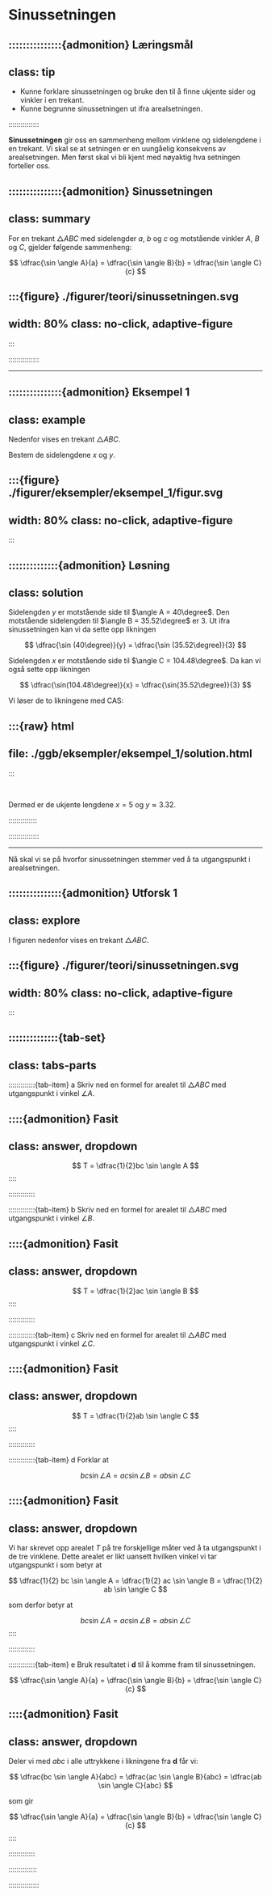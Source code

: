 # Sinussetningen


:::::::::::::::{admonition} Læringsmål
---
class: tip
---
* Kunne forklare sinussetningen og bruke den til å finne ukjente sider og vinkler i en trekant.
* Kunne begrunne sinussetningen ut ifra arealsetningen.

:::::::::::::::


**Sinussetningen** gir oss en sammenheng mellom vinklene og sidelengdene i en trekant. Vi skal se at setningen er en uungåelig konsekvens av arealsetningen. Men først skal vi bli kjent med nøyaktig hva setningen forteller oss.



:::::::::::::::{admonition} Sinussetningen
---
class: summary
---
For en trekant $\triangle ABC$ med sidelengder $a$, $b$ og $c$ og motstående vinkler $A$, $B$ og $C$, gjelder følgende sammenheng:

$$
\dfrac{\sin \angle A}{a} = \dfrac{\sin \angle B}{b} = \dfrac{\sin \angle C}{c}
$$


:::{figure} ./figurer/teori/sinussetningen.svg
---
width: 80%
class: no-click, adaptive-figure
---
:::

:::::::::::::::

---


:::::::::::::::{admonition} Eksempel 1
---
class: example
---
Nedenfor vises en trekant $\triangle ABC$. 

Bestem de sidelengdene $x$ og $y$. 

:::{figure} ./figurer/eksempler/eksempel_1/figur.svg
---
width: 80%
class: no-click, adaptive-figure
---
:::


::::::::::::::{admonition} Løsning
---
class: solution
---
Sidelengden $y$ er motstående side til $\angle A = 40\degree$. Den motstående sidelengden til $\angle B = 35.52\degree$ er $3$. Ut ifra sinussetningen kan vi da sette opp likningen

$$
\dfrac{\sin (40\degree)}{y} = \dfrac{\sin (35.52\degree)}{3}
$$

Sidelengden $x$ er motstående side til $\angle C = 104.48\degree$. Da kan vi også sette opp likningen

$$
\dfrac{\sin(104.48\degree)}{x} = \dfrac{\sin(35.52\degree)}{3}
$$

Vi løser de to likningene med CAS:

:::{raw} html
---
file: ./ggb/eksempler/eksempel_1/solution.html
---
:::

<br>

Dermed er de ukjente lengdene $x = 5$ og $y \approx 3.32$. 

::::::::::::::




:::::::::::::::


---


Nå skal vi se på hvorfor sinussetningen stemmer ved å ta utgangspunkt i arealsetningen. 



:::::::::::::::{admonition} Utforsk 1
---
class: explore
---
I figuren nedenfor vises en trekant $\triangle ABC$.



:::{figure} ./figurer/teori/sinussetningen.svg
---
width: 80%
class: no-click, adaptive-figure
---
:::


::::::::::::::{tab-set}
---
class: tabs-parts
---
:::::::::::::{tab-item} a
Skriv ned en formel for arealet til $\triangle ABC$ med utgangspunkt i vinkel $\angle A$. 


::::{admonition} Fasit
---
class: answer, dropdown
---
$$
T = \dfrac{1}{2}bc \sin \angle A
$$
::::

:::::::::::::


:::::::::::::{tab-item} b
Skriv ned en formel for arealet til $\triangle ABC$ med utgangspunkt i vinkel $\angle B$.


::::{admonition} Fasit
---
class: answer, dropdown
---
$$
T = \dfrac{1}{2}ac \sin \angle B
$$
::::

:::::::::::::


:::::::::::::{tab-item} c
Skriv ned en formel for arealet til $\triangle ABC$ med utgangspunkt i vinkel $\angle C$. 

::::{admonition} Fasit
---
class: answer, dropdown
---
$$
T = \dfrac{1}{2}ab \sin \angle C
$$
::::

:::::::::::::


:::::::::::::{tab-item} d
Forklar at 

$$
bc \sin \angle A = ac \sin \angle B = ab \sin \angle C
$$

::::{admonition} Fasit
---
class: answer, dropdown
---
Vi har skrevet opp arealet $T$ på tre forskjellige måter ved å ta utgangspunkt i de tre vinklene. Dette arealet er likt uansett hvilken vinkel vi tar utgangspunkt i som betyr at 

$$
\dfrac{1}{2} bc \sin \angle A = \dfrac{1}{2} ac \sin \angle B = \dfrac{1}{2} ab \sin \angle C
$$

som derfor betyr at 

$$
bc \sin \angle A = ac \sin \angle B = ab \sin \angle C
$$
::::

:::::::::::::


:::::::::::::{tab-item} e
Bruk resultatet i **d** til å komme fram til sinussetningen.

$$
\dfrac{\sin \angle A}{a} = \dfrac{\sin \angle B}{b} = \dfrac{\sin \angle C}{c}
$$

::::{admonition} Fasit
---
class: answer, dropdown
---
Deler vi med $abc$ i alle uttrykkene i likningene fra **d** får vi:

$$
\dfrac{bc \sin \angle A}{abc} = \dfrac{ac \sin \angle B}{abc} = \dfrac{ab \sin \angle C}{abc}
$$

som gir

$$
\dfrac{\sin \angle A}{a} = \dfrac{\sin \angle B}{b} = \dfrac{\sin \angle C}{c}
$$
::::

:::::::::::::



::::::::::::::


:::::::::::::::



